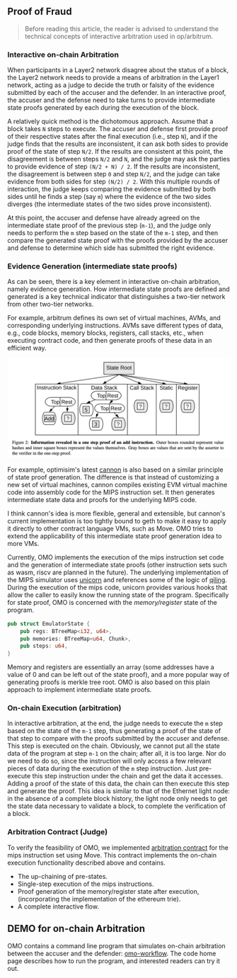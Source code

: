 ## Proof of Fraud

> Before reading this article, the reader is advised to understand the technical concepts of interactive arbitration used in op/arbitrum.

### Interactive on-chain Arbitration

When participants in a Layer2 network disagree about the status of a block, the Layer2 network needs to provide a means of arbitration in the Layer1 network, acting as a judge to decide the truth or falsity of the evidence submitted by each of the accuser and the defender.
In an interactive proof, the accuser and the defense need to take turns to provide intermediate state proofs generated by each during the execution of the block.

A relatively quick method is the dichotomous approach. Assume that a block takes `N` steps to execute. The accuser and defense first provide proof of their respective states after the final execution (i.e., step `N`), and if the judge finds that the results are inconsistent, it can ask both sides to provide proof of the state of step `N/2`.
If the results are consistent at this point, the disagreement is between steps `N/2` and `N`, and the judge may ask the parties to provide evidence of step `(N/2 + N) / 2`.
If the results are inconsistent, the disagreement is between step `0` and step `N/2`, and the judge can take evidence from both sides for step `(N/2) / 2`.
With this multiple rounds of interaction, the judge keeps comparing the evidence submitted by both sides until he finds a step (say `m`) where the evidence of the two sides diverges (the intermediate states of the two sides prove inconsistent).

At this point, the accuser and defense have already agreed on the intermediate state proof of the previous step (`m-1`), and the judge only needs to perform the `m` step based on the state of the `m-1` step, and then compare the generated state proof with the proofs provided by the accuser and defense to determine which side has submitted the right evidence.

### Evidence Generation (intermediate state proofs)

As can be seen, there is a key element in interactive on-chain arbitration, namely evidence generation. How intermediate state proofs are defined and generated is a key technical indicator that distinguishes a two-tier network from other two-tier networks.

For example, arbitrum defines its own set of virtual machines, AVMs, and corresponding underlying instructions. AVMs save different types of data, e.g., code blocks, memory blocks, registers, call stacks, etc., when executing contract code, and then generate proofs of these data in an efficient way.

![arb-one-step-proof](imgs/arb-onestep-proof.png)

For example, optimisim's latest [cannon](https://github.com/ethereum-optimism/cannon) is also based on a similar principle of state proof generation.
The difference is that instead of customizing a new set of virtual machines, cannon compiles existing EVM virtual machine code into assembly code for the MIPS instruction set.
It then generates intermediate state data and proofs for the underlying MIPS code.

I think cannon's idea is more flexible, general and extensible, but cannon's current implementation is too tightly bound to geth to make it easy to apply it directly to other contract language VMs, such as Move.
OMO tries to extend the applicability of this intermediate state proof generation idea to more VMs.

Currently, OMO implements the execution of the mips instruction set code and the generation of intermediate state proofs (other instruction sets such as wasm, riscv are planned in the future).
The underlying implementation of the MIPS simulator uses [unicorn](https://github.com/unicorn-engine/unicorn) and references some of the logic of [qiling](https://github.com/qilingframework/qiling).
During the execution of the mips code, unicorn provides various hooks that allow the caller to easily know the running state of the program.
Specifically for state proof, OMO is concerned with the _memory/register_ state of the program.

``` rust
pub struct EmulatorState {
    pub regs: BTreeMap<i32, u64>,
    pub memories: BTreeMap<u64, Chunk>,
    pub steps: u64,
}
```

Memory and registers are essentially an array (some addresses have a value of 0 and can be left out of the state proof), and a more popular way of generating proofs is merkle tree root.
OMO is also based on this plain approach to implement intermediate state proofs.

### On-chain Execution (arbitration)

In interactive arbitration, at the end, the judge needs to execute the `m` step based on the state of the `m-1` step, thus generating a proof of the state of that step to compare with the proofs submitted by the accuser and defense.
This step is executed on the chain. Obviously, we cannot put all the state data of the program at step `m-1` on the chain; after all, it is too large.
Nor do we need to do so, since the instruction will only access a few relevant pieces of data during the execution of the `m` step instruction.
Just pre-execute this step instruction under the chain and get the data it accesses. Adding a proof of the state of this data, the chain can then execute this step and generate the proof.
This idea is similar to that of the Ethernet light node: in the absence of a complete block history, the light node only needs to get the state data necessary to validate a block, to complete the verification of a block.

### Arbitration Contract (Judge)

To verify the feasibility of OMO, we implemented [arbitration contract](https://github.com/starcoinorg/omo/tree/main/contracts) for the mips instruction set using Move.
This contract implements the on-chain execution functionality described above and contains.

- The up-chaining of pre-states.
- Single-step execution of the mips instructions.
- Proof generation of the memory/register state after execution, (incorporating the implementation of the ethereum trie).
- A complete interactive flow.

## DEMO for on-chain Arbitration

OMO contains a command line program that simulates on-chain arbitration between the accuser and the defender: [omo-workflow](https://github.com/starcoinorg/omo/tree/main/omo-workflow).
The code home page describes how to run the program, and interested readers can try it out.
